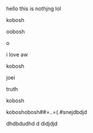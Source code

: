hello this is nothjng lol

kobosh

oobosh

o

i love aw

kobosh

joei

truth

kobosh

koboshobosh##=..=(.#snejdbdjd

dhdbdudhd
d
didjdjd